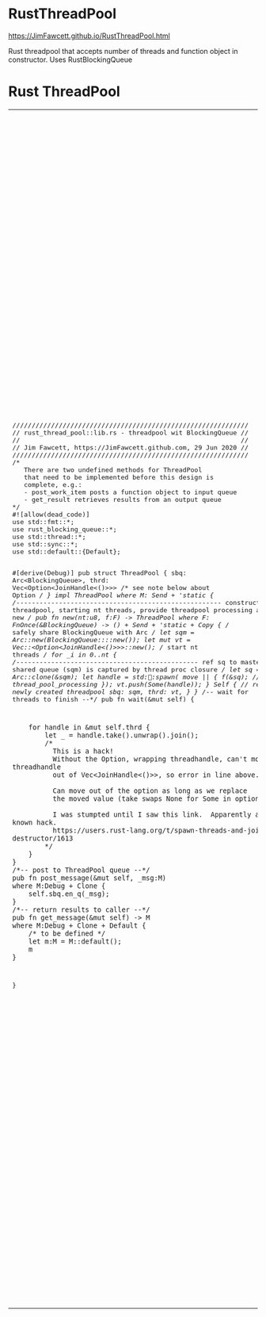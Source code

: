 # RustThreadPool

https://JimFawcett.github.io/RustThreadPool.html

Rust threadpool that accepts number of threads and function object in constructor.  Uses RustBlockingQueue

# Rust ThreadPool
  
<table>
  <tr>
    <td>
<pre>/////////////////////////////////////////////////////////////
// rust_thread_pool::lib.rs - threadpool wit BlockingQueue // 
//                                                         //
// Jim Fawcett, https://JimFawcett.github.com, 29 Jun 2020 //
/////////////////////////////////////////////////////////////
/*
   There are two undefined methods for ThreadPool<M>
   that need to be implemented before this design is
   complete, e.g.:
   - post_work_item posts a function object to input queue
   - get_result retrieves results from an output queue
*/
#![allow(dead_code)]
use std::fmt::*;
use rust_blocking_queue::*;
use std::thread::*;
use std::sync::*;
use std::default::{Default};

#[derive(Debug)]
pub struct ThreadPool<M> 
{
    sbq: Arc<BlockingQueue<M>>,
    thrd: Vec<Option<JoinHandle<()>>>
    /* see note below about Option */
}
impl<M> ThreadPool<M> 
where M: Send + 'static
{
    /*-----------------------------------------------------
      construct threadpool, starting nt threads,
      provide threadpool processing as f:F in new 
    */
    pub fn new<F>(nt:u8, f:F) -> ThreadPool<M> 
    where F: FnOnce(&BlockingQueue<M>) -> () + Send + 'static + Copy
    {
        /* safely share BlockingQueue with Arc */
        let sqm = Arc::new(BlockingQueue::<M>::new());
        let mut vt = Vec::<Option<JoinHandle<()>>>::new();
        /* start nt threads */
        for _i in 0..nt {
            /*----------------------------------------------- 
              ref sq to master shared queue (sqm) is captured
              by thread proc closure 
            */
            let sq = Arc::clone(&sqm);
            let handle = std::thread::spawn( move || { 
                f(&sq);  // thread_pool_processing
            });
            vt.push(Some(handle));
        }
        Self { // return newly created threadpool
            sbq: sqm,
            thrd: vt, 
        }
    }
    /*-- wait for threads to finish --*/
    pub fn wait(&mut self) {
        
        for handle in &mut self.thrd {
            let _ = handle.take().unwrap().join();
            /*
              This is a hack!
              Without the Option, wrapping threadhandle, can't move threadhandle
              out of Vec<JoinHandle<()>>, so error in line above. 
              
              Can move out of the option as long as we replace
              the moved value (take swaps None for Some in option).

              I was stumpted until I saw this link.  Apparently a well known hack.
              https://users.rust-lang.org/t/spawn-threads-and-join-in-destructor/1613
            */
        }
    }
    /*-- post to ThreadPool queue --*/
    pub fn post_message(&mut self, _msg:M) 
    where M:Debug + Clone {
        self.sbq.en_q(_msg);
    }
    /*-- return results to caller --*/
    pub fn get_message(&mut self) -> M 
    where M:Debug + Clone + Default {
        /* to be defined */
        let m:M = M::default();
        m
    }
}</pre>
    </td>
    <td>
<pre>/////////////////////////////////////////////////////////////
// rust_thread_pool::test1.rs - demo thread pool           //
//                                                         //
// Jim Fawcett, https://JimFawcett.github.io, 29 Jun 2020  //
/////////////////////////////////////////////////////////////
/*
   This is a good demonstration of the way BlockingQueue
   will be used in an application.
*/
#![allow(dead_code)]
#![allow(unused_imports)]

use std::io::*;
use std::sync::*;
use std::thread;
use std::time;
use rust_blocking_queue::{BlockingQueue};
use rust_thread_pool::{ThreadPool};

/*-- test queued string messages in pool --*/
pub fn test_message_in_pool(tp: &BlockingQueue<String>) {
    let q = String::from("quit");
    let id = thread::current().id();
    loop {
        let msg = tp.de_q();
        print!("\n  deQed {:<12} : {:?}", msg, id);
        if msg == q {
            tp.en_q(msg);
            break;
        }
        thread::yield_now();
    }
}
/*-- post message to pool --*/
pub fn post_message_to_pool() {
    let mut tp = ThreadPool::<String>::new(4, test_message_in_pool);
    let msg = String::from("message #");
    
    let _millis = time::Duration::from_millis(10);
    
    for i in 0..20 {
        let mut msg = msg.clone();
        msg.push_str(&i.to_string());
        tp.post_message(msg);
        // thread::sleep(_millis);
    }
    tp.post_message("quit".to_string());
    tp.wait();
}
/*-----------------------------------------------------------
  Define WorkItem type to execute in ThreadPool<WorkItem>
*/
#[derive(Debug, Clone)]
pub struct WorkItem {
    stop: bool,
}
impl WorkItem {
    pub fn new() -> WorkItem {
        WorkItem {
            stop: false,
        }
    }
    pub fn execute(&self) -> bool {
        let _id = thread::current().id();
        print!("\n  executing work item: {:?}", _id);
        self.stop
    }
    pub fn quit(&mut self) {
        self.stop = true;
    }
}

/*-- test queued WorkItems in pool --*/
pub fn test_workitem_in_pool(tp: &BlockingQueue<WorkItem>) {
    loop {
        let wi: WorkItem = tp.de_q();
        if wi.execute() {
            tp.en_q(wi);
            break;
        }
        thread::yield_now();
    }
    print!("\n  thread terminating");
}

/*-- post to pool --*/
pub fn post_workitem_to_pool() {

    let mut tp = ThreadPool::<WorkItem>::new(4, test_workitem_in_pool);
    let mut wkitm = WorkItem::new();
    
    let _millis = time::Duration::from_millis(10);
    
    for _i in 0..20 {
        tp.post_message(wkitm.clone());
        thread::sleep(_millis);
    }
    wkitm.quit();
    tp.post_message(wkitm);
    tp.wait();
}
/*-- simple test of BlockingQueue --*/
fn test0() {

    let share = Arc::new(BlockingQueue::<String>::new());
    let share1 = Arc::clone(&share);
    let share2 = Arc::clone(&share);

    let flush = || { let _ = std::io::stdout().flush(); };

    /*-- child thread dequeues messages --*/
    let handle = thread::spawn(move || {
        print!("\n  child thread started");
        flush();
        loop {
            let t = share1.de_q();
            print!("\n  dequeued {} on child thread", t);
            flush();
            if &t == "quit" {
                break;
            }
        }
        print!("\n  thread shutting down");
        flush();
    });

    /*-- main thread enqueues messages --*/
    for i in 0..5 {
        let msg = format!("msg #{}", i.to_string());
        print!("\n  enqueued {:?} on main thread", msg);
        flush();
        share2.en_q(msg);
    }
    /*-- shut down child thread --*/
    print!("\n  enqueued {:?} on main thread", "quit");
    flush();
    share2.en_q("quit".to_string());

    /*-- child thread must complete before exiting --*/
    print!("\n  waiting for child thread to stop");
    flush();
    let _ = handle.join();

    print!("\n  queue length = {}", share2.len());
}
/* test BlockingQueue and ThreadPool */
fn main() {

    print!("\n  Demonstrate queue shared between threads");
    print!("\n ==========================================");

    post_workitem_to_pool();
    // post_message_to_pool();
    // test0();  // test BlockingQueue

    print!("\n\n  That's all Folks!\n");
}</pre>
    </td>
  <tr>
</table>
